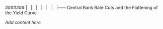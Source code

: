 ####### |   |   |   |   |   |   ├── Central Bank Rate Cuts and the Flattening of the Yield Curve

*Add content here*